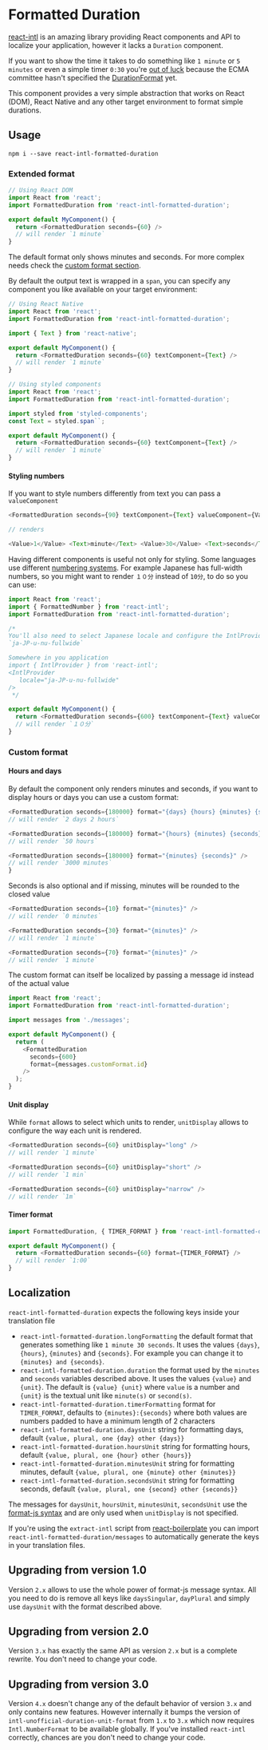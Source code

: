 # Formatted Duration

[react-intl](https://github.com/yahoo/react-intl) is an amazing library providing React components and API to localize your application, however it lacks a `Duration` component.

If you want to show the time it takes to do something like `1 minute` or `5 minutes` or even a simple timer `0:30` you're [out of luck](https://github.com/yahoo/react-intl/issues/77) because the ECMA committee hasn't specified the [DurationFormat](https://github.com/tc39/ecma402/issues/47) yet.

This component provides a very simple abstraction that works on React (DOM), React Native and any other target environment to format simple durations.

## Usage

`npm i --save react-intl-formatted-duration`

### Extended format

```js
// Using React DOM
import React from 'react';
import FormattedDuration from 'react-intl-formatted-duration';

export default MyComponent() {
  return <FormattedDuration seconds={60} />
  // will render `1 minute`
}
```

The default format only shows minutes and seconds. For more complex needs check the [custom format section](#Custom_format).

By default the output text is wrapped in a `span`, you can specify any component you like available on your target environment:

```js
// Using React Native
import React from 'react';
import FormattedDuration from 'react-intl-formatted-duration';

import { Text } from 'react-native';

export default MyComponent() {
  return <FormattedDuration seconds={60} textComponent={Text} />
  // will render `1 minute`
}
```

```js
// Using styled components
import React from 'react';
import FormattedDuration from 'react-intl-formatted-duration';

import styled from 'styled-components';
const Text = styled.span``;

export default MyComponent() {
  return <FormattedDuration seconds={60} textComponent={Text} />
  // will render `1 minute`
}
```

#### Styling numbers

If you want to style numbers differently from text you can pass a `valueComponent`

```js
<FormattedDuration seconds={90} textComponent={Text} valueComponent={Value} />

// renders

<Value>1</Value> <Text>minute</Text> <Value>30</Value> <Text>seconds</Text>
```

Having different components is useful not only for styling. Some languages use different [numbering systems](https://developer.mozilla.org/en/docs/Web/JavaScript/Reference/Global_Objects/NumberFormat). For example Japanese has full-width numbers, so you might want to render `１０分` instead of `10分`, to do so you can use:

```js
import React from 'react';
import { FormattedNumber } from 'react-intl';
import FormattedDuration from 'react-intl-formatted-duration';

/*
You'll also need to select Japanese locale and configure the IntlProvider to use
`ja-JP-u-nu-fullwide`

Somewhere in you application
import { IntlProvider } from 'react-intl';
<IntlProvider
   locale="ja-JP-u-nu-fullwide"
/>
 */

export default MyComponent() {
  return <FormattedDuration seconds={600} textComponent={Text} valueComponent={FormattedNumber} />
  // will render `１０分`
}
```

### Custom format

#### Hours and days

By default the component only renders minutes and seconds, if you want to display hours or days you can use a custom format:

```js
<FormattedDuration seconds={180000} format="{days} {hours} {minutes} {seconds}" />
// will render `2 days 2 hours`

<FormattedDuration seconds={180000} format="{hours} {minutes} {seconds}" />
// will render `50 hours`

<FormattedDuration seconds={180000} format="{minutes} {seconds}" />
// will render `3000 minutes`
}
```

Seconds is also optional and if missing, minutes will be rounded to the closed value

```js
<FormattedDuration seconds={10} format="{minutes}" />
// will render `0 minutes`

<FormattedDuration seconds={30} format="{minutes}" />
// will render `1 minute`

<FormattedDuration seconds={70} format="{minutes}" />
// will render `1 minute`
```

The custom format can itself be localized by passing a message id instead of the actual value

```js
import React from 'react';
import FormattedDuration from 'react-intl-formatted-duration';

import messages from './messages';

export default MyComponent() {
  return (
    <FormattedDuration
      seconds={600}
      format={messages.customFormat.id}
    />
  );
}
```

#### Unit display

While `format` allows to select which units to render, `unitDisplay` allows to configure the way each unit is rendered.

```js
<FormattedDuration seconds={60} unitDisplay="long" />
// will render `1 minute`

<FormattedDuration seconds={60} unitDisplay="short" />
// will render `1 min`

<FormattedDuration seconds={60} unitDisplay="narrow" />
// will render `1m`
```

#### Timer format

```js
import FormattedDuration, { TIMER_FORMAT } from 'react-intl-formatted-duration';

export default MyComponent() {
  return <FormattedDuration seconds={60} format={TIMER_FORMAT} />
  // will render `1:00`
}
```

## Localization

`react-intl-formatted-duration` expects the following keys inside your translation file

* `react-intl-formatted-duration.longFormatting` the default format that generates something like `1 minute 30 seconds`. It uses the values `{days}`, `{hours}`, `{minutes}` and `{seconds}`. For example you can change it to `{minutes} and {seconds}`.
* `react-intl-formatted-duration.duration` the format used by the `minutes` and `seconds` variables described above. It uses the values `{value}` and `{unit}`. The default is `{value} {unit}` where `value` is a number and `{unit}` is the textual unit like `minute(s)` or `second(s)`.
* `react-intl-formatted-duration.timerFormatting` format for `TIMER_FORMAT`, defaults to `{minutes}:{seconds}` where both values are numbers padded to have a minimum length of 2 characters
* `react-intl-formatted-duration.daysUnit` string for formatting days, default `{value, plural, one {day} other {days}}`
* `react-intl-formatted-duration.hoursUnit` string for formatting hours, default `{value, plural, one {hour} other {hours}}`
* `react-intl-formatted-duration.minutesUnit` string for formatting minutes, default `{value, plural, one {minute} other {minutes}}`
* `react-intl-formatted-duration.secondsUnit` string for formatting seconds, default `{value, plural, one {second} other {seconds}}`

The messages for `daysUnit`, `hoursUnit`, `minutesUnit`, `secondsUnit` use the [format-js syntax](https://formatjs.io/guides/message-syntax/) and are only used when `unitDisplay` is not specified.

If you're using the `extract-intl` script from [react-boilerplate](https://github.com/react-boilerplate/react-boilerplate) you can import `react-intl-formatted-duration/messages` to automatically generate the keys in your translation files.


## Upgrading from version 1.0

Version `2.x` allows to use the whole power of format-js message syntax. All you need to do is remove all keys like `daysSingular`, `dayPlural` and simply use `daysUnit` with the format described above.

## Upgrading from version 2.0

Version `3.x` has exactly the same API as version `2.x` but is a complete rewrite. You don't need to change your code.

## Upgrading from version 3.0

Version `4.x` doesn't change any of the default behavior of version `3.x` and only contains new features. However internally it bumps the version of `intl-unofficial-duration-unit-format` from `1.x` to `3.x` which now requires `Intl.NumberFormat` to be available globally. If you've installed `react-intl` correctly, chances are you don't need to change your code.
